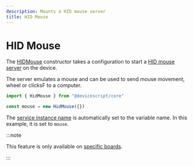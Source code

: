 ```yaml
---
description: Mounts a HID mouse server
title: HID Mouse
---
```


# HID Mouse

The [HIDMouse](/api/clients/hidmouse) constructor takes a configuration to start a [HID mouse server](https://microsoft.github.io/jacdac-docs/services/hidmouse) on the device.

The server emulates a mouse and can be used to send mouse movement, wheel or clicksF to a computer.

```ts
import { HidMouse } from "@devicescript/core"

const mouse = new HidMouse({})
```

The [service instance name](https://microsoft.github.io/jacdac-docs/services/_base/) is automatically set to the variable name. In this example, it is set to `mouse`.

:::note

This feature is only available on [specific boards](/devices/periphericals/hid).

:::
